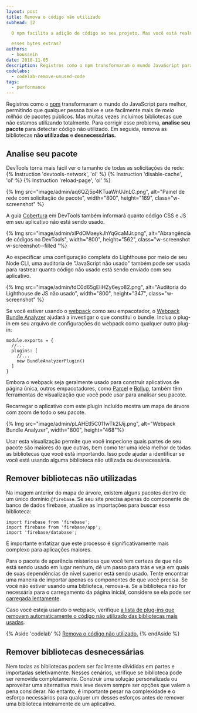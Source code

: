 ```yaml
---
layout: post
title: Remova o código não utilizado
subhead: |2

  O npm facilita a adição de código ao seu projeto. Mas você está realmente usando todos

  esses bytes extras?
authors:
  - houssein
date: 2018-11-05
description: Registros como o npm transformaram o mundo JavaScript para melhor ao permitir que qualquer pessoa baixe e use facilmente mais de meio milhão de pacotes públicos. Mas muitas vezes incluímos bibliotecas que não estamos utilizando por completo. Para solucionar esse problema, analise seu pacote para detectar códigos não utilizados.
codelabs:
  - codelab-remove-unused-code
tags:
  - performance
---
```


Registros como o [npm](https://docs.npmjs.com/getting-started/what-is-npm) transformaram o mundo do JavaScript para melhor, permitindo que qualquer pessoa baixe e use facilmente mais de *meio milhão* de pacotes públicos. Mas muitas vezes incluímos bibliotecas que não estamos utilizando totalmente. Para corrigir esse problema, **analise seu pacote** para detectar código não utilizado. Em seguida, remova as bibliotecas **não utilizadas** e **desnecessárias.**

## Analise seu pacote

DevTools torna mais fácil ver o tamanho de todas as solicitações de rede: {% Instruction 'devtools-network', 'ol' %} {% Instruction 'disable-cache', 'ol' %} {% Instruction 'reload-page', 'ol' %}

{% Img src="image/admin/aq6QZj5p4KTuaWnUJnLC.png", alt="Painel de rede com solicitação de pacote", width="800", height="169", class="w-screenshot" %}

A guia [Cobertura](https://developer.chrome.com/docs/devtools/coverage/) em DevTools também informará quanto código CSS e JS em seu aplicativo não está sendo usado.

{% Img src="image/admin/xlPdOMaeykJhYqGcaMJr.png", alt="Abrangência de códigos no DevTools", width="800", height="562", class="w-screenshot w-screenshot--filled "%}

Ao especificar uma configuração completa do Lighthouse por meio de seu Node CLI, uma auditoria de "JavaScript não usado" também pode ser usada para rastrear quanto código não usado está sendo enviado com seu aplicativo.

{% Img src="image/admin/tdC0d65gEIiHZy6eyo82.png", alt="Auditoria do Lighthouse de JS não usado", width="800", height="347", class="w-screenshot" %}

Se você estiver usando o [webpack](https://webpack.js.org/) como seu empacotador, o [Webpack Bundle Analyzer](https://github.com/webpack-contrib/webpack-bundle-analyzer) ajudará a investigar o que constitui o bundle. Inclua o plug-in em seu arquivo de configurações do webpack como qualquer outro plug-in:

```js/4
module.exports = {
  //...
  plugins: [
    //...
    new BundleAnalyzerPlugin()
  ]
}
```

Embora o webpack seja geralmente usado para construir aplicativos de página única, outros empacotadores, como [Parcel](https://parceljs.org/) e [Rollup](https://rollupjs.org/guide/en), também têm ferramentas de visualização que você pode usar para analisar seu pacote.

Recarregar o aplicativo com este plugin incluído mostra um mapa de árvore com zoom de todo o seu pacote.

{% Img src="image/admin/pLAHEtl5C011wTk2IJij.png", alt="Webpack Bundle Analyzer", width="800", height="468"%}

Usar esta visualização permite que você inspecione quais partes de seu pacote são maiores do que outras, bem como ter uma ideia melhor de todas as bibliotecas que você está importando. Isso pode ajudar a identificar se você está usando alguma biblioteca não utilizada ou desnecessária.

## Remover bibliotecas não utilizadas

Na imagem anterior do mapa de árvore, existem alguns pacotes dentro de um único domínio `@firebase`. Se seu site precisa apenas do componente de banco de dados firebase, atualize as importações para buscar essa biblioteca:

```js/1-2/0
import firebase from 'firebase';
import firebase from 'firebase/app';
import 'firebase/database';
```

É importante enfatizar que este processo é significativamente mais complexo para aplicações maiores.

Para o pacote de aparência misteriosa que você tem certeza de que não está sendo usado em lugar nenhum, dê um passo para trás e veja em quais de suas dependências de nível superior está sendo usado. Tente encontrar uma maneira de importar apenas os componentes de que você precisa. Se você não estiver usando uma biblioteca, remova-a. Se a biblioteca não for necessária para o carregamento da página inicial, considere se ela pode ser [carregada lentamente](/reduce-javascript-payloads-with-code-splitting).

Caso você esteja usando o webpack, verifique [a lista de plug-ins que removem automaticamente o código não utilizado das bibliotecas mais usadas](https://github.com/GoogleChromeLabs/webpack-libs-optimizations).

{% Aside 'codelab' %} [Remova o código não utilizado.](/codelab-remove-unused-code) {% endAside %}

## Remover bibliotecas desnecessárias

Nem todas as bibliotecas podem ser facilmente divididas em partes e importadas seletivamente. Nesses cenários, verifique se biblioteca pode ser removida completamente. Construir uma solução personalizada ou aproveitar uma alternativa mais leve devem sempre ser opções que valem a pena considerar. No entanto, é importante pesar na complexidade e o esforço necessários para qualquer um desses esforços antes de remover uma biblioteca inteiramente de um aplicativo.
